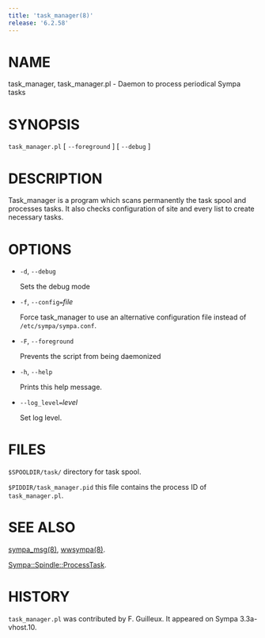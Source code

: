 ```yaml
---
title: 'task_manager(8)'
release: '6.2.58'
---
```


# NAME

task\_manager, task\_manager.pl - Daemon to process periodical Sympa tasks

# SYNOPSIS

`task_manager.pl` \[ `--foreground` \] \[ `--debug` \]

# DESCRIPTION

Task\_manager is a program which scans permanently the task spool and
processes tasks.
It also checks configuration of site and every list to create necessary tasks.

# OPTIONS

- `-d`, `--debug`

    Sets the debug mode

- `-f`, `--config=`_file_

    Force task\_manager to use an alternative configuration file instead
    of `/etc/sympa/sympa.conf`.

- `-F`, `--foreground`

    Prevents the script from being daemonized

- `-h`, `--help`

    Prints this help message.

- `--log_level=`_level_

    Set log level.

# FILES

`$SPOOLDIR/task/` directory for task spool.

`$PIDDIR/task_manager.pid` this file contains the process ID
of `task_manager.pl`.

# SEE ALSO

[sympa\_msg(8)](./sympa_msg.8.md), [wwsympa(8)](./wwsympa.8.md).

[Sympa::Spindle::ProcessTask](./Sympa-Spindle-ProcessTask.3.md).

# HISTORY

`task_manager.pl` was contributed by F. Guilleux.
It appeared on Sympa 3.3a-vhost.10.
